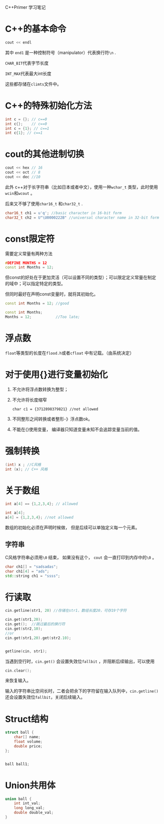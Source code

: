 C++Primer 学习笔记



# C++的基本命令

```c
cout << endl
```

其中 `end1` 是一种控制符号（manipulator）代表换行符`\n` .





`CHAR_BIT`代表字节长度

`INT_MAX`代表最大int长度

这些都存储在`climts`文件中。



# C++的特殊初始化方法

```c++
int c = {}; // c==0
int c{};    // c==0
int c = {1}; // c==1
int c{1}; // c==1
```



# cout的其他进制切换

```c++
cout << hex // 16
cout << oct // 8
cout << dec //10
```

此外 c++对于长字符串（比如日本或者中文），使用一种`wchar_t` 类型，此时使用`wcin`和`wcout` 。

后来又不够了使用`char16_t` 和`char32_t` .

```c++
char16_t ch1 = u'q'; //basic character in 16-bit form
char32_t ch2 = U"\U0000222B" //universal character name in 32-bit form
```



# const限定符

需要定义常量有两种方法

```c++
#DEFINE MONTHS = 12
const int Months = 12;
```

但const的好处在于更加灵活（可以设置不同的类型）；可以限定定义常量在制定的域中；可以指定特定的类型。

但同时最好在声明const变量时，就将其初始化。

```c++
const int Months = 12; //good

const int Months;
Months = 12;           //Too late;
```

# 浮点数

`float`等类型的长度在`flood.h`或者`cfloat` 中有记载。（由系统决定）

# 对于使用{}进行变量初始化

1. 不允许将浮点数转换为整型；

2. 不允许将长度缩窄

   ```
   char c1 = {3712898379821} //not allowed 
   ```

   

3. 不同整形之间转换或者整形-》浮点数ok。

4. 不能在{}使用变量， 编译器只知道变量未知不会追踪变量当前的值。



# 强制转换

```c++
(int) x ; //C风格
int (x); // C++ 风格
```

# 关于数组

```c++
int a[4] == {1,2,3,4}; // allowed 

int a[4];
a[4] = {1,2,3,4}; //not allowed
```

数组的初始化必须在声明时候做， 但是后续可以单独定义每一个元素。

## 字符串

C风格字符串必须用`\0` 结束， 如果没有这个， `cout` 会一直打印到内存中的`\0` 。

```c++
char ch1[] = "sadsadas";
char ch1[4] = "ads"; 
std::string ch1 = "ssss";
```

# 行读取

```c++
cin.getline(str1, 20) //存储在str1，数组长度20，可存19个字符
```

```c++
cin.get(str1,20);
cin.get();  //跳过最后的换行符
cin.get(str2,10);
//or
cin.get(str1,20).get(str2.10);


getline(cin, str1);
```

当遇到空行时，`cin.get()` 会设置失效位`fallbit` ，并阻断后续输出，可以使用

```c++
cin.clear();
```

来恢复输入。

输入的字符串比空间长时，二者会把余下的字符留在输入队列中，`cin.getline()`还会设置失效位`fallbit`，关闭后续输入。



# Struct结构

```c++
struct ball {
	char[] name;
	float volume;
	double price;
};


ball ball1;
```



# Union共用体

```c++
union ball {
	int int_val;
	long long_val;
	double double_val;
}
```

